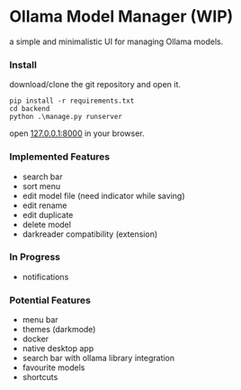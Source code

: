 # Ollama Model Manager (WIP)

a simple and minimalistic UI for managing Ollama models.

### Install
download/clone the git repository and open it.

    pip install -r requirements.txt
    cd backend
    python .\manage.py runserver
open [127.0.0.1:8000](127.0.0.1:8000) in your browser.

### Implemented Features
- search bar
- sort menu
- edit model file (need indicator while saving)
- edit rename
- edit duplicate
- delete model
- darkreader compatibility (extension)

### In Progress
- notifications 

### Potential Features
- menu bar
- themes (darkmode)
- docker
- native desktop app
- search bar with ollama library integration
- favourite models
- shortcuts